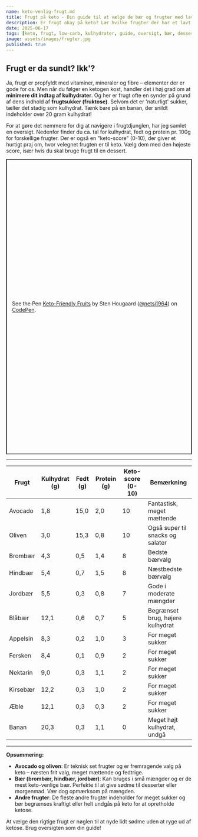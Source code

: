 ```yaml
---
name: keto-venlig-frugt.md
title: Frugt på keto - Din guide til at vælge de bær og frugter med lavest kulhydrat
description: Er frugt okay på keto? Lær hvilke frugter der har et lavt kulhydratindhold, og hvilke du skal undgå, så du kan vælge rigtigt og holde dig i ketose.
date: 2025-06-17
tags: [keto, frugt, low-carb, kulhydrater, guide, oversigt, bær, dessert]
image: assets/images/frugter.jpg
published: true
---
```


## Frugt er da sundt? Ikk'?

Ja, frugt er propfyldt med vitaminer, mineraler og fibre – elementer der er gode for os. Men når du følger en ketogen kost, handler det i høj grad om at **minimere dit indtag af kulhydrater**. Og her er frugt ofte en synder på grund af dens indhold af **frugtsukker (fruktose)**. Selvom det er 'naturligt' sukker, tæller det stadig som kulhydrat. Tænk bare på en banan, der snildt indeholder over 20 gram kulhydrat!

For at gøre det nemmere for dig at navigere i frugtdjunglen, har jeg samlet en oversigt. Nedenfor finder du ca. tal for kulhydrat, fedt og protein pr. 100g for forskellige frugter. Der er også en "keto-score" (0-10), der giver et hurtigt praj om, hvor velegnet frugten er til keto. Vælg dem med den højeste score, især hvis du skal bruge frugt til en dessert.

<p class="codepen" data-height="800" data-theme-id="21870" data-default-tab="" data-slug-hash="qEdMGgP" data-pen-title="Keto-Friendly Fruits" data-user="netsi1964" style="height: 800px; box-sizing: border-box; display: flex; align-items: center; justify-content: center; border: 2px solid; margin: 1em 0; padding: 1em;">
  <span>See the Pen <a href="https://codepen.io/netsi1964/pen/qEdMGgP">
  Keto-Friendly Fruits</a> by Sten Hougaard (<a href="https://codepen.io/netsi1964">@netsi1964</a>)
  on <a href="https://codepen.io">CodePen</a>.</span>
</p>
<script async src="https://public.codepenassets.com/embed/index.js"></script>

---

| Frugt    | Kulhydrat (g) | Fedt (g) | Protein (g) | Keto-score (0-10) | Bemærkning                       |
| -------- | ------------- | -------- | ----------- | ----------------- | -------------------------------- |
| Avocado  | 1,8           | 15,0     | 2,0         | 10                | Fantastisk, meget mættende       |
| Oliven   | 3,0           | 15,3     | 0,8         | 10                | Også super til snacks og salater |
| Brombær  | 4,3           | 0,5      | 1,4         | 8                 | Bedste bærvalg                   |
| Hindbær  | 5,4           | 0,7      | 1,5         | 8                 | Næstbedste bærvalg               |
| Jordbær  | 5,5           | 0,3      | 0,8         | 7                 | Gode i moderate mængder          |
| Blåbær   | 12,1          | 0,6      | 0,7         | 5                 | Begrænset brug, højere kulhydrat |
| Appelsin | 8,3           | 0,2      | 1,0         | 3                 | For meget sukker                 |
| Fersken  | 8,4           | 0,1      | 0,9         | 2                 | For meget sukker                 |
| Nektarin | 9,0           | 0,3      | 1,1         | 2                 | For meget sukker                 |
| Kirsebær | 12,2          | 0,3      | 1,0         | 2                 | For meget sukker                 |
| Æble     | 12,1          | 0,3      | 0,3         | 2                 | For meget sukker                 |
| Banan    | 20,3          | 0,3      | 1,1         | 0                 | Meget højt kulhydrat, undgå      |

---

**Opsummering:**

*   **Avocado og oliven**: Er teknisk set frugter og er fremragende valg på keto – næsten frit valg, meget mættende og fedtrige.
*   **Bær (brombær, hindbær, jordbær)**: Kan bruges i små mængder og er de mest keto-venlige bær. Perfekte til at give sødme til desserter eller morgenmad. Vær dog opmærksom på mængden.
*   **Andre frugter**: De fleste andre frugter indeholder for meget sukker og bør begrænses kraftigt eller helt undgås på keto for at opretholde ketose.

At vælge den rigtige frugt er nøglen til at nyde lidt sødme uden at ryge ud af ketose. Brug oversigten som din guide!
